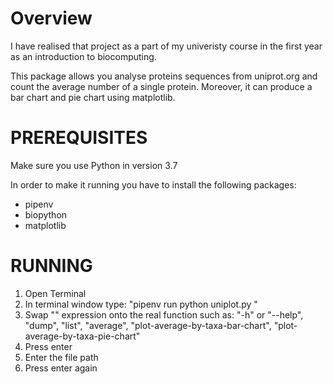 Overview
====================
I have realised that project as a part of my univeristy course in the first year as an introduction to biocomputing.

This package allows you analyse proteins sequences from uniprot.org and count the 
average number of a single protein. Moreover, it can produce a bar chart and 
pie chart using matplotlib.


PREREQUISITES
=============
Make sure you use Python in version 3.7

In order to make it running you have to install the following packages:

*  pipenv
*  biopython
*  matplotlib


RUNNING
=======

1. Open Terminal
2. In terminal window type: "pipenv run python uniplot.py <here comes function>"
3. Swap "<here comes function>" expression onto the real function such as: "-h" or "--help", "dump", "list", "average", "plot-average-by-taxa-bar-chart", "plot-average-by-taxa-pie-chart"
4. Press enter
5. Enter the file path
6. Press enter again
